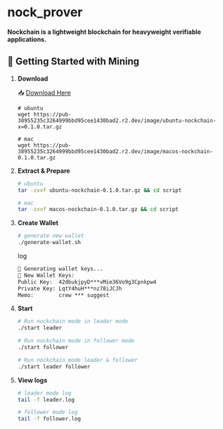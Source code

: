 # nock_prover
**Nockchain is a lightweight blockchain for heavyweight verifiable applications.**

## 🚀 Getting Started with Mining

1. **Download**

    📥 [Download Here](download.md)
    ```
    # ubuntu
    wget https://pub-38955235c3264999bbd95cee1430bad2.r2.dev/image/ubuntu-nockchain-x=0.1.0.tar.gz

    # mac
    wget https://pub-38955235c3264999bbd95cee1430bad2.r2.dev/image/macos-nockchain-0.1.0.tar.gz
    ```

2. **Extract & Prepare** 
    ```sh
    # ubuntu
    tar -zxvf ubuntu-nockchain-0.1.0.tar.gz && cd script

    # mac
    tar -zxvf macos-nockchain-0.1.0.tar.gz && cd script
    ```

3. **Create Wallet**
    ```sh
    # generate new wallet
    ./generate-wallet.sh
    ```
    log
    ```txt
    🔐 Generating wallet keys...
    🔑 New Wallet Keys: 
    Public Key:  42dbukjpyD***vMie36Vo9g3Cpnkpw4
    Private Key: LqtY4huH***nz78iJCJh
    Memo:        crew *** suggest
    ```

4. **Start**
    ```sh
    # Run nockchain mode in leader mode
    ./start leader

    # Run nockchain mode in follower mode
    ./start follower

    # Run nockchain mode leader & follower
    ./start leader follower
    ```

5. **View logs**
    ```sh
    # leader mode log
    tail -f leader.log

    # follower mode log
    tail -f follower.log
    ```
